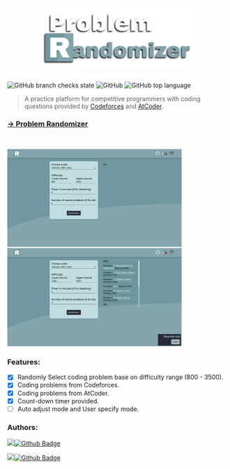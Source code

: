 # <div align="center"><img src="img/intro.png" width=350px></div>
<!-- # Problem Randomizer -->
![GitHub branch checks state](https://img.shields.io/github/checks-status/DecSP/Problem-Randomizer/master?color=c1dde0&style=flat-square)
![GitHub](https://img.shields.io/github/license/DecSP/Problem-Randomizer?color=c1dde0&style=flat-square)
![GitHub top language](https://img.shields.io/github/languages/top/DecSP/Problem-Randomizer?color=c1dde0&style=flat-square)
<!-- ![GitHub contributors](https://img.shields.io/github/contributors/DecSP/Problem-Randomizer?color=c1dde0&style=flat-square) -->
<!-- ![GitHub language count](https://img.shields.io/github/languages/count/DecSP/Problem-Randomizer) -->
<!-- [<img src="https://img.shields.io/website?up_message=Github%20Pages&url=https%3A%2F%2Fdecsp.github.io%2FProblem-Randomizer%2F">](https://decsp.github.io/Problem-Randomizer/) -->

> A practice platform for competitive programmers with coding questions provided by [Codeforces](https://codeforces.com/) and [AtCoder](https://atcoder.jp/).

### **[→ Problem Randomizer](https://decsp.github.io/Problem-Randomizer/)**

<!-- ### How it works:
  - Choose site (Codeforces or AtCoder).
  - Specify the range of difficulty.
  - Click on "Randomize" to start selecting suitable coding problem.
  - *Optional*:
    - Set count-down timer for evaluating your practice.
    - Selecting number of recently added problems that you might get. -->
<br>

<img src="img/screenshot.png" width="400px"> <img src="img/screenshot1.png" width="400px">

### Features:
  - [X] Randomly Select coding problem base on difficulty range (800 - 3500).
  - [X] Coding problems from Codeforces.
  - [X] Coding problems from AtCoder.
  - [X] Count-down timer provided.
  - [ ] Auto adjust mode and User specify mode.

### Authors:
<a title="" href="https://github.com/DecSP"><img src="https://avatars.githubusercontent.com/u/69586733?v=4" width=26px />![Github Badge](https://img.shields.io/badge/-@DecSP-fff?style=for-the-badge&logo=Github&logoColor=bfbfbf&link=https://github.com/DecSP)</a>

<a title="" href="https://github.com/NguyenD-Nam"><img src="https://avatars.githubusercontent.com/u/69586735?v=4" width=26px />![Github Badge](https://img.shields.io/badge/-@NguyenD--Nam-fff?style=for-the-badge&logo=GitHub&logoColor=bfbfbf&link=https://github.com/NguyenD-Nam)</a>

<!-- [<img src="https://avatars.githubusercontent.com/u/69586733?v=4" width=25px>  DecSP](https://github.com/DecSP) -->

